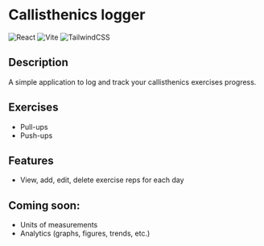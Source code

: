 # Callisthenics logger

![React](https://img.shields.io/badge/React-^18.3.1-blue)
![Vite](https://img.shields.io/badge/Vite-^5.3.4-yellow)
![TailwindCSS](https://img.shields.io/badge/TailwindCSS-^3.4.5-green)

## Description
A simple application to log and track your callisthenics exercises progress.

## Exercises
- Pull-ups
- Push-ups

## Features
- View, add, edit, delete exercise reps for each day

## Coming soon:
- Units of measurements
- Analytics (graphs, figures, trends, etc.)